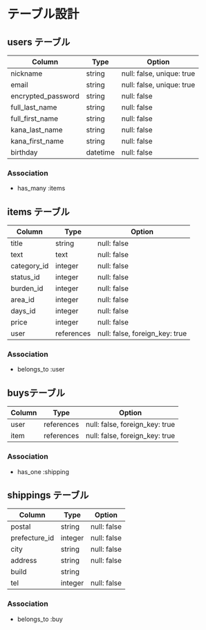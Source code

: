 # テーブル設計

## users テーブル

| Column             | Type     | Option                    |
|------------------- | -------- | ------------------------- |
| nickname           | string   | null: false, unique: true |
| email              | string   | null: false, unique: true |
| encrypted_password | string   | null: false               |
| full_last_name     | string   | null: false               |
| full_first_name    | string   | null: false               |
| kana_last_name     | string   | null: false               |
| kana_first_name    | string   | null: false               |
| birthday           | datetime | null: false               |

### Association

- has_many :items

## items テーブル

| Column      | Type       | Option                         |
| ----------- | ---------- | ------------------------------ |
| title       | string     | null: false                    |
| text        | text       | null: false                    |
| category_id | integer    | null: false                    |
| status_id   | integer    | null: false                    |
| burden_id   | integer    | null: false                    |
| area_id     | integer    | null: false                    |
| days_id     | integer    | null: false                    |
| price       | integer    | null: false                    |
| user        | references | null: false, foreign_key: true |

### Association

- belongs_to :user

## buysテーブル

| Column        | Type       | Option                         |
| ------------- | ---------- | ------------------------------ |
| user          | references | null: false, foreign_key: true |
| item          | references | null: false, foreign_key: true |

### Association

- has_one :shipping

## shippings テーブル

| Column        | Type       | Option                         |
| ------------- | ---------- | ------------------------------ |
| postal        | string     | null: false                    |
| prefecture_id | integer    | null: false                    |
| city          | string     | null: false                    |
| address       | string     | null: false                    |
| build         | string     |                                |
| tel           | integer    | null: false                    |

### Association

- belongs_to :buy
